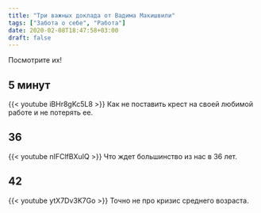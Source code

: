 ```yaml
---
title: "Три важных доклада от Вадима Макишвили"
tags: ["Забота о себе", "Работа"]
date: 2020-02-08T18:47:58+03:00
draft: false
---
```


Посмотрите их!

## 5 минут

{{< youtube iBHr8gKc5L8 >}}
Как не поставить крест на своей любимой работе и не потерять ее.

## 36

{{< youtube nIFClfBXuIQ >}}
Что ждет большинство из нас в 36 лет.

## 42

{{< youtube ytX7Dv3K7Go >}}
Точно не про кризис среднего возраста.
